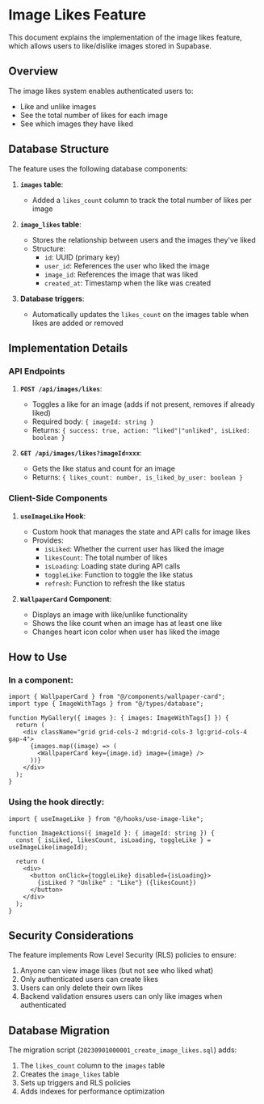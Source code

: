 # Image Likes Feature

This document explains the implementation of the image likes feature, which allows users to like/dislike images stored in Supabase.

## Overview

The image likes system enables authenticated users to:

- Like and unlike images
- See the total number of likes for each image
- See which images they have liked

## Database Structure

The feature uses the following database components:

1. **`images` table**:

   - Added a `likes_count` column to track the total number of likes per image

2. **`image_likes` table**:

   - Stores the relationship between users and the images they've liked
   - Structure:
     - `id`: UUID (primary key)
     - `user_id`: References the user who liked the image
     - `image_id`: References the image that was liked
     - `created_at`: Timestamp when the like was created

3. **Database triggers**:
   - Automatically updates the `likes_count` on the images table when likes are added or removed

## Implementation Details

### API Endpoints

1. **`POST /api/images/likes`**:

   - Toggles a like for an image (adds if not present, removes if already liked)
   - Required body: `{ imageId: string }`
   - Returns: `{ success: true, action: "liked"|"unliked", isLiked: boolean }`

2. **`GET /api/images/likes?imageId=xxx`**:
   - Gets the like status and count for an image
   - Returns: `{ likes_count: number, is_liked_by_user: boolean }`

### Client-Side Components

1. **`useImageLike` Hook**:

   - Custom hook that manages the state and API calls for image likes
   - Provides:
     - `isLiked`: Whether the current user has liked the image
     - `likesCount`: The total number of likes
     - `isLoading`: Loading state during API calls
     - `toggleLike`: Function to toggle the like status
     - `refresh`: Function to refresh the like status

2. **`WallpaperCard` Component**:
   - Displays an image with like/unlike functionality
   - Shows the like count when an image has at least one like
   - Changes heart icon color when user has liked the image

## How to Use

### In a component:

```tsx
import { WallpaperCard } from "@/components/wallpaper-card";
import type { ImageWithTags } from "@/types/database";

function MyGallery({ images }: { images: ImageWithTags[] }) {
  return (
    <div className="grid grid-cols-2 md:grid-cols-3 lg:grid-cols-4 gap-4">
      {images.map((image) => (
        <WallpaperCard key={image.id} image={image} />
      ))}
    </div>
  );
}
```

### Using the hook directly:

```tsx
import { useImageLike } from "@/hooks/use-image-like";

function ImageActions({ imageId }: { imageId: string }) {
  const { isLiked, likesCount, isLoading, toggleLike } = useImageLike(imageId);

  return (
    <div>
      <button onClick={toggleLike} disabled={isLoading}>
        {isLiked ? "Unlike" : "Like"} ({likesCount})
      </button>
    </div>
  );
}
```

## Security Considerations

The feature implements Row Level Security (RLS) policies to ensure:

1. Anyone can view image likes (but not see who liked what)
2. Only authenticated users can create likes
3. Users can only delete their own likes
4. Backend validation ensures users can only like images when authenticated

## Database Migration

The migration script (`20230901000001_create_image_likes.sql`) adds:

1. The `likes_count` column to the `images` table
2. Creates the `image_likes` table
3. Sets up triggers and RLS policies
4. Adds indexes for performance optimization
